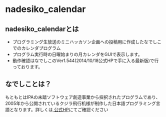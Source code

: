 nadesiko_calendar
=================

## nadesiko_calendarとは
* プログラミング生放送のミニハッカソン企画への投稿用に作成したなでしこでのカレンダプログラム
* プログラム実行時の日曜始まりの月カレンダをGUIで表示します。
* 動作確認はなでしこのVer1.544(2014/10/18公式HPで手に入る最新版)で行っております。

## なでしことは？
もともとはIPAの未踏ソフトウェア創造事業から採択されたプログラムであり、2005年から公開されているクジラ飛行机様が制作した日本語プログラミング言語となります。詳しくは[
公式HP](http://nadesi.com/top/)にてご確認ください


